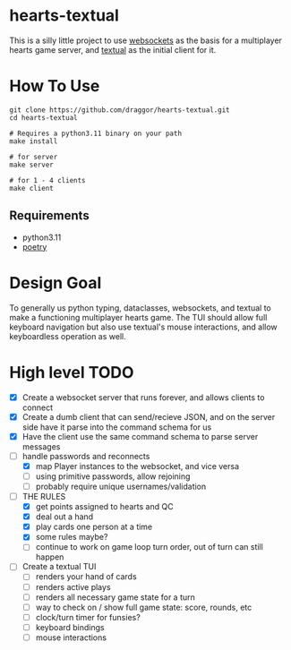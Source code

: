 # hearts-textual
This is a silly little project to use [websockets](https://github.com/aaugustin/websockets) as the basis for a multiplayer hearts game server, and [textual](https://github.com/Textualize/textual) as the initial client for it.

# How To Use
```
git clone https://github.com/draggor/hearts-textual.git
cd hearts-textual

# Requires a python3.11 binary on your path
make install

# for server
make server

# for 1 - 4 clients
make client
```

## Requirements
- python3.11
- [poetry](https://python-poetry.org/)

# Design Goal
To generally us python typing, dataclasses, websockets, and textual to make a functioning multiplayer hearts game.  The TUI should allow full keyboard navigation but also use textual's mouse interactions, and allow keyboardless operation as well.

# High level TODO
- [x] Create a websocket server that runs forever, and allows clients to connect
- [x] Create a dumb client that can send/recieve JSON, and on the server side have it parse into the command schema for us
- [x] Have the client use the same command schema to parse server messages
- [ ] handle passwords and reconnects
  - [x] map Player instances to the websocket, and vice versa
  - [ ] using primitive passwords, allow rejoining
  - [ ] probably require unique usernames/validation
- [ ] THE RULES
  - [x] get points assigned to hearts and QC
  - [x] deal out a hand
  - [x] play cards one person at a time
  - [x] some rules maybe?
  - [ ] continue to work on game loop turn order, out of turn can still happen
- [ ] Create a textual TUI
  - [ ] renders your hand of cards
  - [ ] renders active plays
  - [ ] renders all necessary game state for a turn
  - [ ] way to check on / show full game state: score, rounds, etc
  - [ ] clock/turn timer for funsies?
  - [ ] keyboard bindings
  - [ ] mouse interactions
